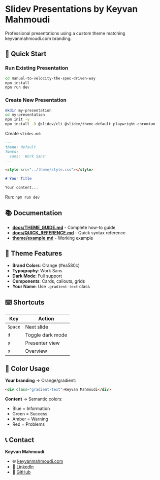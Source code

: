 # Slidev Presentations by Keyvan Mahmoudi

Professional presentations using a custom theme matching keyvanmahmoudi.com branding.

## 🚀 Quick Start

### Run Existing Presentation
```bash
cd manual-to-velocity-the-spec-driven-way
npm install
npm run dev
```

### Create New Presentation
```bash
mkdir my-presentation
cd my-presentation
npm init -y
npm install -D @slidev/cli @slidev/theme-default playwright-chromium
```

Create `slides.md`:
```markdown
---
theme: default
fonts:
  sans: 'Work Sans'
---

<style src="../theme/style.css"></style>

# Your Title

Your content...
```

Run: `npm run dev`

## 📚 Documentation

- **[docs/THEME_GUIDE.md](./docs/THEME_GUIDE.md)** - Complete how-to guide
- **[docs/QUICK_REFERENCE.md](./docs/QUICK_REFERENCE.md)** - Quick syntax reference
- **[theme/example.md](./theme/example.md)** - Working example

## 🎨 Theme Features

- **Brand Colors**: Orange (#ea580c)
- **Typography**: Work Sans
- **Dark Mode**: Full support
- **Components**: Cards, callouts, grids
- **Your Name**: Use `.gradient-text` class

## ⌨️ Shortcuts

| Key | Action |
|-----|--------|
| `Space` | Next slide |
| `d` | Toggle dark mode |
| `p` | Presenter view |
| `o` | Overview |

## 🎯 Color Usage

**Your branding** → Orange/gradient:
```markdown
<div class="gradient-text">Keyvan Mahmoudi</div>
```

**Content** → Semantic colors:
- Blue = Information
- Green = Success
- Amber = Warning
- Red = Problems

## 📞 Contact

**Keyvan Mahmoudi**
- 🌐 [keyvanmahmoudi.com](https://keyvanmahmoudi.com)
- 💼 [LinkedIn](https://www.linkedin.com/in/keyvanmahmoudi)
- 🐙 [GitHub](https://github.com/keyvanmahmoudi)
